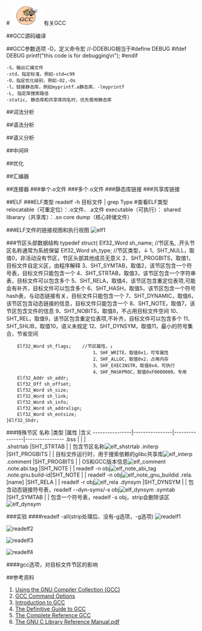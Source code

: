 #<img src='gcc_logo.png' height='50' width='90'>有关GCC

##GCC源码编译

##GCC参数选项
	-D，定义命令宏
		//-DDEBUG相当于#define DEBUG
		#ifdef DEBUG
			printf("this code is for debugging\n");
		#endif

	-S，输出汇编文件
	-std，指定标准，例如-std=c99
	-O，指定优化级别，例如-O2,-Os
	-l，链接静态库，例如myprintf.a静态库，-lmyprintf
	-L, 指定库搜索路径
	-static, 静态库和共享库同名时，优先使用静态库

##词法分析

##语法分析

##语义分析

##中间IR

##优化

##汇编器

##连接器
###单个.o文件
###多个.o文件
###静态库链接
###共享库链接

##ELF
###ELF类型
	readelf -h 目标文件 | grep Type  #查看ELF类型
	relocatable（可重定位）：.o文件、.a文件
	executable（可执行）：
	shared libarary（共享库）：.so
    core dump（核心转储文件）
	
###ELF文件的链接视图和执行视图
![elf1](elf1.png)

###节区头部数据结构
	typedef struct{
		Elf32_Word sh_name;		//节区名,  .开头节区名称通常为系统保留
		Elf32_Word sh_type;		//节区类型，↓
									1、SHT_NULL，取值0，非活动没有节区，节区头部其他成员无意义
									2、SHT_PROGBITS，取值1，目标文件自定义区，由程序解释
									3、SHT_SYMTAB，取值2，该节区包含一个符号表，目标文件只能包含一个
									4、SHT_STRTAB，取值3，该节区包含一个字符串表，目标文件可以包含多个
									5、SHT_RELA，取值4，该节区包含重定位表项,可能会有补齐，目标文件可以包含多个
									6、SHT_HASH，取值5，该节区包含一个符号hash表，与动态链接有关，目标文件只能包含一个
									7、SHT_DYNAMIC，取值6，该节区包含动态链接的信息，目标文件只能包含一个
									8、SHT_NOTE，取值7，该节区包含文件的信息
									9、SHT_NOBITS，取值8，不占用目标文件空间
									10、SHT_REL，取值9，该节区包含重定位表项,不补齐，目标文件可以包含多个
									11、SHT_SHLIB，取值10，语义未规定
									12、SHT_DYNSYM，取值11，最小的符号集合，节省空间
							
		Elf32_Word sh_flags;	//节区属性，↓
									1、SHF_WRITE，取值0x1，可写属性
									2、SHF_ALLOC，取值0x2，占用内存
									3、SHF_EXECINSTR，取值0x4，可执行
									4、SHF_MASKPROC，取值0xF0000000，专用
		Elf32_Addr sh_addr;
		Elf32_Off sh_offset;
		Elf32_Word sh_size;
		Elf32_Word sh_link;
		Elf32_Word sh_info;
		Elf32_Word sh_addralign;
		Elf32_Word sh_entsize;
	}Elf32_Shdr;

###特殊节区
名称 			|类型 				|属性 			|含义
----------------|----------------|----------------|----------------
.bss            |                |                |   
.shstrtab       |SHT_STRTAB		 |				  |	包含节区名称![elf_shstrtab](gcc_example/elf_shstrtab.PNG)
.initerp        |SHT_PROGBITS	 |				  |	目标文件运行时，用于搜索依赖的glibc共享库![elf_interp](gcc_example/elf_interp.PNG)
.comment        |SHT_PROGBITS	 |				  |	OS和GCC版本信息![elf_comment](gcc_example/elf_comment.PNG)
.note.abi.tag   |SHT_NOTE	     |				  |	readelf -n obj![elf_note_abi_tag](gcc_example/elf_note_abi_tag.PNG)
.note.gnu.build-id|SHT_NOTE	     |				  |	readelf -n obj![elf_note_gnu_buildid](gcc_example/elf_note_gnu_buildid.PNG)
.rela.[name]    |SHT_RELA	     |				  |	readelf -r obj![elf_rela](gcc_example/elf_rela.PNG)
.dynsym         |SHT_DYNSYM	     |				  |	包含动态链接符号表，readelf --dyn-syms/-s obj![elf_dynsym](gcc_example/elf_dynsym.PNG)
.symtab			|SHT_SYMTAB	     |				  |	包含一个符号表，readelf -s obj，strip会删除该区![elf_dynsym](gcc_example/elf_dynsym.PNG)

###实验
####readelf -all(strip处理后、没有-g选项，-g选项)
![readelf1](readelf1.PNG)

![readelf2](readelf2.PNG)

![readelf3](readelf3.PNG)

![readelf4](readelf4.PNG)

####gcc选项，对目标文件节区的影响

##参考资料
1. [Using the GNU 
Compiler Collection 
(GCC)](https://gcc.gnu.org/onlinedocs/gcc/index.html#SEC_Contents)
1. [GCC Command Options](https://gcc.gnu.org/onlinedocs/gcc/Invoking-GCC.html)
1. [Introduction to GCC]()
1. [The Definitive Guide to GCC]()
1. [The Complete Reference GCC]()
1. [The GNU C Library Reference Manual.pdf](http://www.gnu.org/software/libc/manual/pdf/libc.pdf)